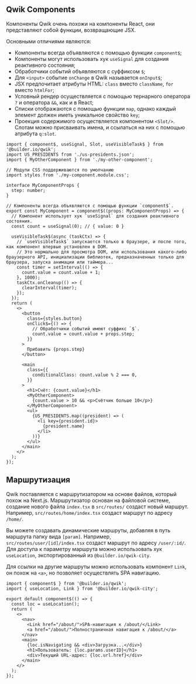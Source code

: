 ## Qwik Components

Компоненты Qwik очень похожи на компоненты React, они представляют собой функции, возвращающие JSX.

Основными отличиями являются:

- Компоненты всегда объявляются с помощью функции `component$`;
- Компоненты могут использовать хук `useSignal` для создания реактивного состояния;
- Обработчики событий объявляются с суффиксом `$`;
- Для `<input>` событие `onChange` в Qwik называется `onInput$`;
- JSX предпочитает атрибуты HTML: `class` вместо `className`, `for` вместо `htmlFor`;
- Условный рендер осуществляется с помощью тернарного оператора `?` и оператора `&&`, как и в React;
- Списки отображаются с помощью функции `map`, однако каждый элемент должен иметь уникальное свойство `key`;
- Проекция содержимого осуществляется компонентом `<Slot/>`. Слотам можно присваивать имена, и ссылаться на них с помощью атрибута `q:slot`.

```tsx
import { component$, useSignal, Slot, useVisibleTask$ } from '@builder.io/qwik';
import US_PRESIDENTS from './us-presidents.json';
import { MyOtherComponent } from './my-other-component';

// Модули CSS поддерживаются по умолчанию
import styles from './my-component.module.css';

interface MyComponentProps {
  step: number;
}

// Компоненты всегда объявляются с помощью функции `component$`.
export const MyComponent = component$((props: MyComponentProps) => {
  // Компонент использует хук `useSignal` для создания реактивного состояния.
  const count = useSignal(0); // { value: 0 }

  useVisibleTask$(async (taskCtx) => {
    // `useVisibleTask$` запускается только в браузере, и после того, как компонент впервые установлен в DOM.
    // Это нормально для просмотра DOM, или использования какого-либо браузерного API, инициализации библиотек, предназначенных только для браузера, запуска анимации или таймера...
    const timer = setInterval(() => {
      count.value = count.value + 1;
    }, 1000);
    taskCtx.onCleanup(() => {
      clearInterval(timer);
    });
  });
  return (
    <>
      <button
        class={styles.button}
        onClick$={() => {
          // Обработчики событий имеют суффикс `$`.
          count.value = count.value + props.step;
        }}
      >
        Прибавить {props.step}
      </button>

      <main
        class={{
          conditionalClass: count.value % 2 === 0,
        }}
      >
        <h1>Счёт: {count.value}</h1>
        <MyOtherComponent>
          {count.value > 10 && <p>Счётчик больше 10</p>}
        </MyOtherComponent>
        <ul>
          {US_PRESIDENTS.map((president) => (
            <li key={president.id}>
              {president.name}
            </li>
          ))}
        </ul>
      </main>
    </>
  );
});
```

## Маршрутизация

Qwik поставляется с маршрутизатором на основе файлов, который похож на Next.js. Маршрутизатор основан на файловой системе, создание нового файла `index.tsx` в `src/routes/` создаст новый маршрут. Например, `src/routes/home/index.tsx` создаст маршрут по адресу `/home/`.

Вы можете создавать динамические маршруты, добавляя в путь маршрута папку вида `[param]`. Например, `src/routes/user/[id]/index.tsx` создаст маршрут по адресу `/user/:id/`. Для доступа к параметру маршрута можно использовать хук `useLocation`, экспортированный из `@builder.io/qwik-city`.

Для ссылки на другие маршруты можно использовать компонент `Link`, он похож на `<a>`, но позволяет осуществлять SPA навигацию.

```tsx title="src/routes/user/[userID]/index.tsx"
import { component$ } from '@builder.io/qwik';
import { useLocation, Link } from '@builder.io/qwik-city';

export default component$(() => {
  const loc = useLocation();
  return (
    <>
      <nav>
        <Link href="/about/">SPA-навигация к /about/</Link>
        <a href="/about/">Полностраничная навигация к /about/</a>
      </nav>
      <main>
        {loc.isNavigating && <div>Загрузка...</div>}
        <h1>Пользователь: {loc.params.userID}</h1>
        <div>Текущий URL-адрес: {loc.url.href}</div>
      </main>
    </>
  );
});
```
